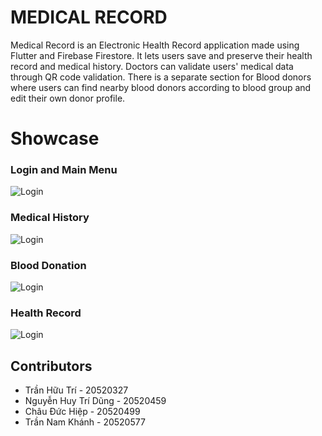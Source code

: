 # MEDICAL RECORD



Medical Record is an Electronic Health Record application made using Flutter and Firebase Firestore. It lets users save and preserve their health record and medical history. Doctors can validate users' medical data through QR code validation. There is a separate section for Blood donors where users can find nearby blood donors according to blood group and edit their own donor profile.

# Showcase

### Login and Main Menu

![Login](doc/Login.gif)

### Medical History

![Login](doc/MedicalHistory.gif)

### Blood Donation

![Login](doc/BloodDonation.gif)

### Health Record

![Login](doc/HealthRecord.gif)

## Contributors
- Trần Hữu Trí - 20520327
- Nguyễn Huy Trí Dũng - 20520459
- Châu Đức Hiệp - 20520499
- Trần Nam Khánh - 20520577

